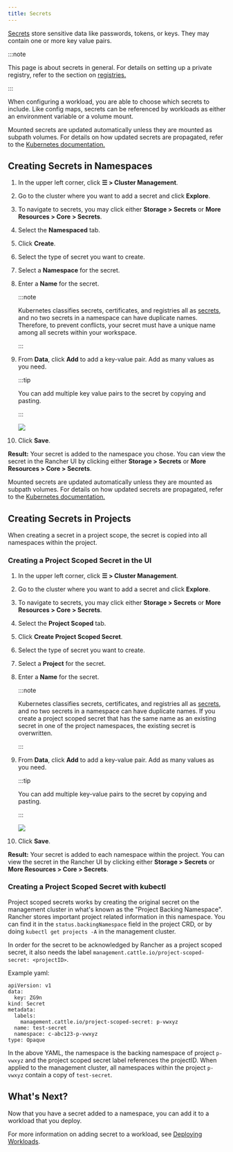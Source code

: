 ```yaml
---
title: Secrets
---
```


<head>
  <link rel="canonical" href="https://ranchermanager.docs.rancher.com/how-to-guides/new-user-guides/kubernetes-resources-setup/secrets"/>
</head>

[Secrets](https://kubernetes.io/docs/concepts/configuration/secret/#overview-of-secrets) store sensitive data like passwords, tokens, or keys. They may contain one or more key value pairs.

:::note

This page is about secrets in general. For details on setting up a private registry, refer to the section on [registries.](kubernetes-and-docker-registries.md)

:::

When configuring a workload, you are able to choose which secrets to include. Like config maps, secrets can be referenced by workloads as either an environment variable or a volume mount.

Mounted secrets are updated automatically unless they are mounted as subpath volumes. For details on how updated secrets are propagated, refer to the [Kubernetes documentation.](https://kubernetes.io/docs/concepts/configuration/secret/#mounted-secrets-are-updated-automatically)

## Creating Secrets in Namespaces

1. In the upper left corner, click **☰ > Cluster Management**.
1. Go to the cluster where you want to add a secret and click **Explore**.
1. To navigate to secrets, you may click either **Storage > Secrets** or **More Resources > Core > Secrets**.
1. Select the **Namespaced** tab.
1. Click **Create**.
1. Select the type of secret you want to create.
1. Select a **Namespace** for the secret.
1. Enter a **Name** for the secret.

    :::note

    Kubernetes classifies secrets, certificates, and registries all as [secrets](https://kubernetes.io/docs/concepts/configuration/secret/), and no two secrets in a namespace can have duplicate names. Therefore, to prevent conflicts, your secret must have a unique name among all secrets within your workspace.

    :::

1. From **Data**, click **Add** to add a key-value pair. Add as many values as you need.

    :::tip

    You can add multiple key value pairs to the secret by copying and pasting.

    :::

    ![](/img/bulk-key-values.gif)

1. Click **Save**.

**Result:** Your secret is added to the namespace you chose. You can view the secret in the Rancher UI by clicking either **Storage > Secrets** or **More Resources > Core > Secrets**.

Mounted secrets are updated automatically unless they are mounted as subpath volumes. For details on how updated secrets are propagated, refer to the [Kubernetes documentation.](https://kubernetes.io/docs/concepts/configuration/secret/#mounted-secrets-are-updated-automatically)


## Creating Secrets in Projects

When creating a secret in a project scope, the secret is copied into all namespaces within the project.

### Creating a Project Scoped Secret in the UI

1. In the upper left corner, click **☰ > Cluster Management**.
1. Go to the cluster where you want to add a secret and click **Explore**.
1. To navigate to secrets, you may click either **Storage > Secrets** or **More Resources > Core > Secrets**.
1. Select the **Project Scoped** tab.
1. Click **Create Project Scoped Secret**.
1. Select the type of secret you want to create.
1. Select a **Project** for the secret.
1. Enter a **Name** for the secret.

    :::note

    Kubernetes classifies secrets, certificates, and registries all as [secrets](https://kubernetes.io/docs/concepts/configuration/secret/), and no two secrets in a namespace can have duplicate names. If you create a project scoped secret that has the same name as an existing secret in one of the project namespaces, the existing secret is overwritten.

    :::

1. From **Data**, click **Add** to add a key-value pair. Add as many values as you need.

    :::tip

    You can add multiple key-value pairs to the secret by copying and pasting.

    :::

    ![](/img/bulk-key-values.gif)

1. Click **Save**.

**Result:** Your secret is added to each namespace within the project. You can view the secret in the Rancher UI by clicking either **Storage > Secrets** or **More Resources > Core > Secrets**.

### Creating a Project Scoped Secret with kubectl

Project scoped secrets works by creating the original secret on the management cluster in what's known as the "Project Backing Namespace". Rancher stores important project related information in this namespace. You can find it in the `status.backingNamespace` field in the project CRD, or by doing `kubectl get projects -A` in the management cluster.

In order for the secret to be acknowledged by Rancher as a project scoped secret, it also needs the label `management.cattle.io/project-scoped-secret: <projectID>`.

Example yaml:

```
apiVersion: v1
data:
  key: ZG9n
kind: Secret
metadata:
  labels:
    management.cattle.io/project-scoped-secret: p-vwxyz
  name: test-secret
  namespace: c-abc123-p-vwxyz
type: Opaque
```

In the above YAML, the namespace is the backing namespace of project `p-vwxyz` and the project scoped secret label references the projectID. When applied to the management cluster, all namespaces within the project `p-vwxyz` contain a copy of `test-secret`.

## What's Next?

Now that you have a secret added to a namespace, you can add it to a workload that you deploy.

For more information on adding secret to a workload, see [Deploying Workloads](workloads-and-pods/deploy-workloads.md).
